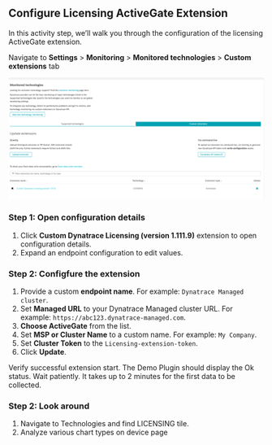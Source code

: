 ## Configure Licensing ActiveGate Extension
In this activity step, we’ll walk you through the configuration of the licensing ActiveGate extension. 

Navigate to **Settings** > **Monitoring** > **Monitored technologies** > **Custom extensions** tab

![plugin-config](../../../assets/images/plugin-config.png)

### Step 1: Open configuration details
1. Click **Custom Dynatrace Licensing (version 1.111.9)** extension to open configuration details.
1. Expand an endpoint configuration to edit values.

### Step 2: Configfure the extension
1. Provide a custom **endpoint name**. For example: `Dynatrace Managed cluster`.
1. Set **Managed URL** to your Dynatrace Managed cluster URL. For example: `https://abc123.dynatrace-managed.com`.
1. **Choose ActiveGate** from the list.
1. Set **MSP or Cluster Name** to a custom name. For example: `My Company`.
1. Set **Cluster Token** to the `Licensing-extension-token`.
1. Click **Update**.

Verify successful extension start. The Demo Plugin should display the Ok status. Wait patiently. It takes up to 2 minutes for the first data to be collected.

### Step 2: Look around
1. Navigate to Technologies and find LICENSING tile.
3. Analyze various chart types on device page